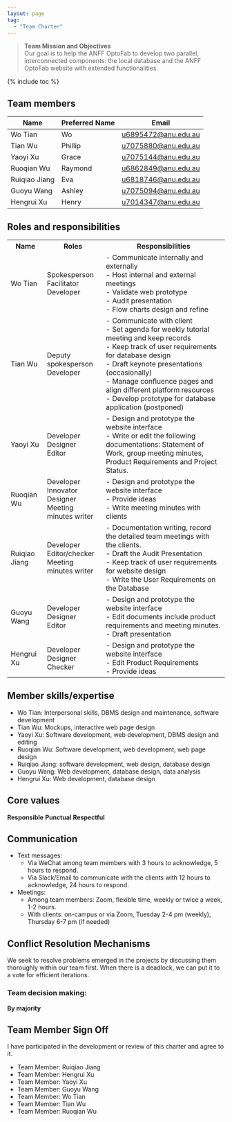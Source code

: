 ```yaml
---
layout: page
tag:
  - "Team Charter"
---
```


> **Team Mission and Objectives**<br>
> Our goal is to help the ANFF OptoFab to develop two parallel, interconnected components: the local database and the ANFF OptoFab website with extended functionalities.

{% include toc %}

## Team members

| Name          | Preferred Name | Email                 |
| ------------- | -------------- | --------------------- |
| Wo Tian       | Wo             | <u6895472@anu.edu.au> |
| Tian Wu       | Phillip        | <u7075880@anu.edu.au> |
| Yaoyi Xu      | Grace          | <u7075144@anu.edu.au> |
| Ruoqian Wu    | Raymond        | <u6862849@anu.edu.au> |
| Ruiqiao Jiang | Eva            | <u6818746@anu.edu.au> |
| Guoyu Wang    | Ashley         | <u7075094@anu.edu.au> |
| Hengrui Xu    | Henry          | <u7014347@anu.edu.au> |

## Roles and responsibilities

<table>
  <tr>
    <th>Name</th>
    <th>Roles</th>
    <th>Responsibilities</th>
  </tr>
  <tr>
    <td>Wo Tian</td>
    <td>Spokesperson<br>Facilitator<br>Developer</td>
    <td>- Communicate internally and externally<br>- Host internal and external meetings<br>- Validate web prototype <br>- Audit presentation<br>- Flow charts design and refine</td>
  </tr>
  <tr>
    <td>Tian Wu</td>
    <td>Deputy spokesperson<br>Developer</td>
    <td>- Communicate with client<br>- Set agenda for weekly tutorial meeting and keep records<br>- Keep track of user requirements for database design<br>- Draft keynote presentations (occasionally)<br>- Manage confluence pages and align different platform resources<br>- Develop prototype for database application (postponed)</td>
  </tr>
  <tr>
    <td>Yaoyi Xu</td>
    <td>Developer<br>Designer<br>Editor</td>
    <td>- Design and prototype the website interface<br>- Write or edit the following documentations: Statement of Work, group meeting minutes, Product Requirements and Project Status.</td>
  </tr>
  <tr>
    <td>Ruoqian Wu</td>
    <td>Developer<br>Innovator<br>Designer<br>Meeting minutes writer</td>
    <td>- Design and prototype the website interface<br>- Provide ideas<br>- Write meeting minutes with clients</td>
  </tr>
  <tr>
    <td>Ruiqiao Jiang</td>
    <td>Developer<br>Editor/checker<br>Meeting minutes writer</td>
    <td>- Documentation writing, record the detailed team meetings with the clients.<br>- Draft the Audit Presentation<br>- Keep track of user requirements for website design<br>- Write the User Requirements on the Database</td>
  </tr>
  <tr>
    <td>Guoyu Wang</td>
    <td>Developer<br>Designer<br>Editor</td>
    <td>- Design and prototype the website interface<br>- Edit documents include product requirements and meeting minutes. <br>- Draft presentation </td>
  </tr>
  <tr>
    <td>Hengrui Xu</td>
    <td>Developer<br>Designer<br>Checker</td>
    <td>- Design and prototype the website interface<br>- Edit Product Requirements<br>- Provide ideas</td>
  </tr>
</table>

## Member skills/expertise

- Wo Tian: Interpersonal skills, DBMS design and maintenance, software development
- Tian Wu: Mockups, interactive web page design
- Yaoyi Xu: Software development, web development, DBMS design and editing
- Ruoqian Wu: Software development, web development, web page design
- Ruiqiao Jiang: software development, web design, database design
- Guoyu Wang: Web development, database design, data analysis
- Hengrui Xu: Web development, database design

## Core values

<strong>Responsible</strong>
<strong>Punctual</strong>
<strong>Respectful</strong>

## Communication

- Text messages:
  - Via WeChat among team members with 3 hours to acknowledge, 5 hours to respond.
  - Via Slack/Email to communicate with the clients with 12 hours to acknowledge, 24 hours to respond.
- Meetings:
  - Among team members: Zoom, flexible time, weekly or twice a week, 1-2 hours.
  - With clients: on-campus or via Zoom, Tuesday 2-4 pm (weekly), Thursday 6-7 pm (if needed)

## Conflict Resolution Mechanisms

We seek to resolve problems emerged in the projects by discussing them thoroughly within our team first. When there is a deadlock, we can put it to a vote for efficient iterations.

### Team decision making:

<strong>By majority</strong>

## Team Member Sign Off

I have participated in the development or review of this charter and agree to it.

- Team Member: Ruiqiao Jiang
- Team Member: Hengrui Xu
- Team Member: Yaoyi Xu
- Team Member: Guoyu Wang
- Team Member: Wo Tian
- Team Member: Tian Wu
- Team Member: Ruoqian Wu
